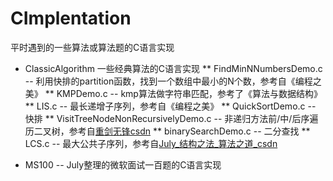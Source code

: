 CImplentation
=============
平时遇到的一些算法或算法题的C语言实现

* ClassicAlgorithm 一些经典算法的C语言实现
** FindMinNNumbersDemo.c -- 利用快排的partition函数，找到一个数组中最小的N个数，参考自《编程之美》
** KMPDemo.c -- kmp算法做字符串匹配，参考了《算法与数据结构》
** LIS.c -- 最长递增子序列，参考自《编程之美》
** QuickSortDemo.c -- 快排
** VisitTreeNodeNonRecursivelyDemo.c -- 非递归方法前/中/后序遍历二叉树，参考自[重剑无锋csdn](http://blog.csdn.net/kofsky/article/details/2886453)
** binarySearchDemo.c -- 二分查找
** LCS.c -- 最大公共子序列，参考自[July_结构之法_算法之道_csdn](http://blog.csdn.net/v_july_v/article/details/6695482)

* MS100 -- July整理的微软面试一百题的C语言实现
